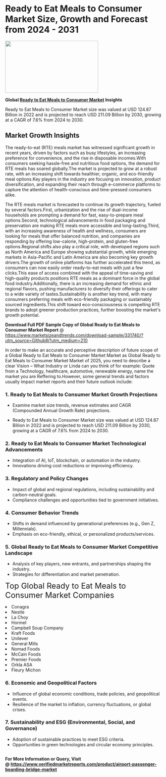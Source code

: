 <H1>Ready to Eat Meals to Consumer Market Size, Growth and Forecast from 2024 - 2031</H1><img class="aligncenter size-medium wp-image-584254" src="https://thirdeyenews.in/wp-content/uploads/2024/09/Global-Market-Research-300x168.jpeg" alt="" width="300" height="168" /><p><strong>Global&nbsp;<a href="https://www.marketsizeandtrends.com/download-sample/331740/?utm_source=Github8j?utm_medium=210">Ready to Eat Meals to Consumer Market</a> Insights</strong></p><p>Ready to Eat Meals to Consumer Market size was valued at USD 124.87 Billion in 2022 and is projected to reach USD 211.09 Billion by 2030, growing at a CAGR of 7.6% from 2024 to 2030.</p><p><h2>Market Growth Insights</h2> <p>The ready-to-eat (RTE) meals market has witnessed significant growth in recent years, driven by factors such as busy lifestyles, an increasing preference for convenience, and the rise in disposable incomes.With consumers seeking hassle-free and nutritious food options, the demand for RTE meals has soared globally.The market is projected to grow at a robust rate, with an increasing shift towards healthier, organic, and eco-friendly meal options.Key players in the industry are focusing on innovation, product diversification, and expanding their reach through e-commerce platforms to capture the attention of health-conscious and time-pressed consumers alike.</p> <p>The RTE meals market is forecasted to continue its growth trajectory, fueled by several factors.First, urbanization and the rise of dual-income households are prompting a demand for fast, easy-to-prepare meal options.Second, technological advancements in food packaging and preservation are making RTE meals more accessible and long-lasting.Third, with an increasing awareness of health and wellness, consumers are looking for meals that offer balanced nutrition, and companies are responding by offering low-calorie, high-protein, and gluten-free options.Regional shifts also play a critical role, with developed regions such as North America and Europe showing substantial growth, while emerging markets in Asia-Pacific and Latin America are also becoming key growth drivers.The growth of online platforms has further accelerated this trend, as consumers can now easily order ready-to-eat meals with just a few clicks.This ease of access combined with the appeal of time-saving and high-quality products positions RTE meals as a dominant force in the global food industry.Additionally, there is an increasing demand for ethnic and regional flavors, pushing manufacturers to diversify their offerings to cater to a wide variety of tastes.Sustainability is another key trend, with many consumers preferring meals with eco-friendly packaging or sustainably sourced ingredients.This shift toward eco-consciousness is compelling RTE brands to adopt greener production practices, further boosting the market's growth potential.<p><span class=""><strong>Download Full PDF Sample Copy of Global Ready to Eat Meals to Consumer Market Report</strong> @ <a href="https://www.marketsizeandtrends.com/download-sample/331740/?utm_source=Github8j?utm_medium=210" target="_blank">https://www.marketsizeandtrends.com/download-sample/331740/?utm_source=Github8j?utm_medium=210</a></span></p><p>In order to make an accurate and perceptive description of future scope of a Global&nbsp;Ready to Eat Meals to Consumer Market Market as Global&nbsp;Ready to Eat Meals to Consumer Market Market of 2025, you need to describe a clear Vision &ndash; What Industry or Linda can you think of for example: Quote from a Technology, healthcare, automotive, renewable energy, name the market you are Reffering to.However, some general trends and factors usually impact market reports and their future outlook include:</p><h3>1.&nbsp;<strong>Ready to Eat Meals to Consumer Market Growth Projections</strong></h3><ul><li>Examine market size trends, revenue estimates and CAGR (Compounded Annual Growth Rate) projections.</li><li><p>Ready to Eat Meals to Consumer Market size was valued at USD 124.87 Billion in 2022 and is projected to reach USD 211.09 Billion by 2030, growing at a CAGR of 7.6% from 2024 to 2030.</p></li></ul><h3>2.&nbsp;<strong>Ready to Eat Meals to Consumer Market Technological Advancements</strong></h3><ul><li>Integration of AI, IoT, blockchain, or automation in the industry.</li><li>Innovations driving cost reductions or improving efficiency.</li></ul><h3>3.&nbsp;<strong>Regulatory and Policy Changes</strong></h3><ul><li>Impact of global and regional regulations, including sustainability and carbon-neutral goals.</li><li>Compliance challenges and opportunities tied to government initiatives.</li></ul><h3>4.&nbsp;<strong>Consumer Behavior Trends</strong></h3><ul><li>Shifts in demand influenced by generational preferences (e.g., Gen Z, Millennials).</li><li>Emphasis on eco-friendly, ethical, or personalized products/services.</li></ul><h3>5.&nbsp;<strong>Global Ready to Eat Meals to Consumer Market Competitive Landscape</strong></h3><ul><li>Analysis of key players, new entrants, and partnerships shaping the industry.</li><li>Strategies for differentiation and market penetration.</li></ul><p data-pm-slice="1 1 []"><span style="color: inherit; font-family: inherit; font-size: 25px;">Top Global Ready to Eat Meals to Consumer Market Companies</span></p><div class="" data-test-id=""><p><li>Conagra</li><li> Nestle</li><li> La Choy</li><li> Hormel</li><li> Campbell Soup Company</li><li> Kraft Foods</li><li> Unilever</li><li> General Mills</li><li> Nomad Foods</li><li> McCain Foods</li><li> Premier Foods</li><li> Orkla ASA</li><li> Fleury Michon</li></p></div><h3>6.&nbsp;<strong>Economic and Geopolitical Factors</strong></h3><ul><li>Influence of global economic conditions, trade policies, and geopolitical events.</li><li>Resilience of the market to inflation, currency fluctuations, or global crises.</li></ul><h3>7.&nbsp;<strong>Sustainability and ESG (Environmental, Social, and Governance)</strong></h3><ul><li>Adoption of sustainable practices to meet ESG criteria.</li><li>Opportunities in green technologies and circular economy principles.</li></ul><h2><strong style="font-size: 14px;">For More Information or Query, Visit @&nbsp;</strong><a style="background-color: #ffffff; font-size: 14px;" href="https://www.marketsizeandtrends.com/report/ready-to-eat-meals-to-consumer-market/" target="_blank">https://www.verifiedmarketreports.com/product/airport-passenger-boarding-bridge-market</a></h2>